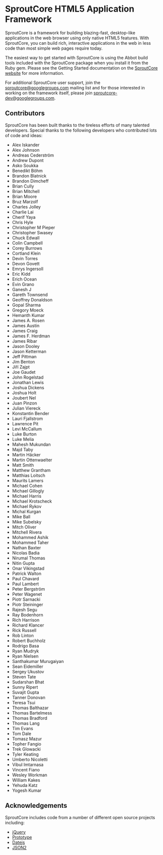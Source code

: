 SproutCore HTML5 Application Framework
======================================

SproutCore is a framework for building blazing-fast, desktop-like applications
in the web browser using only native HTML5 features. With SproutCore, you can
build rich, interactive applications in the web in less code than most simple
web pages require today.

The easiest way to get started with SproutCore is using the Abbot build tools
included with the SproutCore package when you install it from the Ruby gem.
Please see the Getting Started documentation on the
[SproutCore website](http://www.sproutcore.com/) for more information.

For additional SproutCore user support, join the sproutcore@googlegroups.com
mailing list and for those interested in working on the framework itself, please
join sproutcore-dev@googlegroups.com.

## Contributors

SproutCore has been built thanks to the tireless efforts of many talented
developers. Special thanks to the following developers who contributed lots of
code and ideas:

- Alex Iskander
- Alex Johnson
- Andreas Cederström
- Andrew Dupont
- Asko Soukka
- Benedikt Böhm
- Brandon Blatnick
- Brandon Dimcheff
- Brian Cully
- Brian Mitchell
- Brian Moore
- Bruz Marzolf
- Charles Jolley
- Charlie Lai
- Cherif Yaya
- Chris Hyle
- Christopher M Pieper
- Christopher Swasey
- Chuck Edwall
- Colin Campbell
- Corey Burrows
- Cortland Klein
- Devin Torres
- Devon Govett
- Emrys Ingersoll
- Eric Kidd
- Erich Ocean
- Evin Grano
- Ganesh J
- Gareth Townsend
- Geoffrey Donaldson
- Gopal Sharma
- Gregory Moeck
- Hemanth Kumar
- James A. Rosen
- James Austin
- James Craig
- James F. Herdman
- James Ribar
- Jason Dooley
- Jason Ketterman
- Jeff Pittman
- Jim Benton
- Jiří Zajpt
- Joe Gaudet
- John Rogelstad
- Jonathan Lewis
- Joshua Dickens
- Joshua Holt
- Joubert Nel
- Juan Pinzon
- Julian Viereck
- Konstantin Bender
- Lauri Fjallstrom
- Lawrence Pit
- Levi McCallum
- Luke Burton
- Luke Melia
- Mahesh Mukundan
- Majd Taby
- Martin Häcker
- Martin Ottenwaelter
- Matt Smith
- Matthew Grantham
- Matthias Loitsch
- Maurits Lamers
- Michael Cohen
- Michael Gillogly
- Michael Harris
- Michael Krotscheck
- Michael Rykov
- Michal Kurgan
- Mike Ball
- Mike Subelsky
- Mitch Oliver
- Mitchell Rivera
- Mohammed Ashik
- Mohammed Taher
- Nathan Baxter
- Nicolas Badia
- Nirumal Thomas
- Nitin Gupta
- Onar Vikingstad
- Patrick Walton
- Paul Chavard
- Paul Lambert
- Peter Bergström
- Peter Wagenet
- Piotr Sarnacki
- Piotr Steininger
- Rajesh Segu
- Ray Bodenhorn
- Rich Harrison
- Richard Klancer
- Rick Russell
- Rob Linton
- Robert Buchholz
- Rodrigo Basa
- Ryan Mudryk
- Ryan Nielsen
- Santhakumar Murugaiyan
- Sean Eidemiller
- Sergey Ukustov
- Steven Tate
- Sudarshan Bhat
- Sunny Ripert
- Suvajit Gupta
- Tanner Donovan
- Teresa Tsui
- Thomas Balthazar
- Thomas Bartelmess
- Thomas Bradford
- Thomas Lang
- Tim Evans
- Tom Dale
- Tomasz Mazur
- Topher Fangio
- Trek Glowacki
- Tyler Keating
- Umberto Nicoletti
- Vibul Imtarnasa
- Vincent Fiano
- Wesley Workman
- William Kakes
- Yehuda Katz
- Yogesh Kumar

## Acknowledgements

SproutCore includes code from a number of different open source projects
including:

* [jQuery](http://www.jquery.com/)
* [Prototype](http://www.prototypejs.org/)
* [Datejs](http://www.datejs.com/)
* [JSON2](http://www.json.org/)

